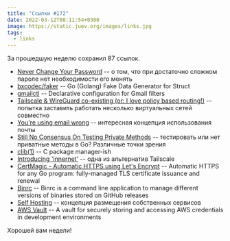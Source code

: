 ```yaml
---
title: "Ссылки #172"
date: 2022-03-12T08:11:54+0300
image: https://static.juev.org/images/links.jpg
tags: 
  - links
---
```


За прошедшую неделю сохранил 87 ссылок.

* [Never Change Your Password](https://tidbits.com/2022/03/03/never-change-your-password/) -- о том, что при достаточно сложном пароле нет необходимости его менять
* [bxcodec/faker](https://github.com/bxcodec/faker) -- Go (Golang) Fake Data Generator for Struct
* [gmailctl](https://github.com/mbrt/gmailctl) -- Declarative configuration for Gmail filters
* [Tailscale & WireGuard co-existing (or: I love policy based routing!)](https://rakhesh.com/linux-bsd/tailscale-wireguard-co-existing-or-i-love-policy-based-routing/) -- попытка заставить работать несколько виртуальных сетей совместно
* [You're using email wrong](https://arne.me/blog/youre-using-email-wrong/) -- интересная концепция использования почты
* [Still No Consensus On Testing Private Methods](https://jesseduffield.com/Testing-Private-Methods/) -- тестировать или нет приватные методы в Go? Различные точки зрения
* [clib(1)](https://github.com/clibs/clib) -- C package manager-ish
* [Introducing 'innernet'](https://blog.tonari.no/introducing-innernet) -- одна из альтернатив Tailscale
* [CertMagic - Automatic HTTPS using Let's Encrypt](https://github.com/caddyserver/certmagic) -- Automatic HTTPS for any Go program: fully-managed TLS certificate issuance and renewal
* [Binrc](https://github.com/netlify/binrc) -- Binrc is a command line application to manage different versions of binaries stored on GitHub releases
* [Self Hosting](https://k3tan.com/self-hosting) -- концепция размещения собственных сервисов
* [AWS Vault](https://github.com/99designs/aws-vault) -- A vault for securely storing and accessing AWS credentials in development environments

Хорошей вам недели!

